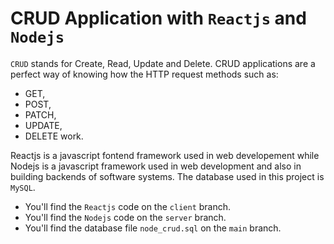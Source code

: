 # CRUD Application with `Reactjs` and `Nodejs`
`CRUD` stands for Create, Read, Update and Delete. CRUD applications are a perfect way of knowing how the HTTP request methods such as:
 - GET, 
 - POST,
 - PATCH, 
 - UPDATE,
 - DELETE
work.

Reactjs is a javascript fontend framework used in web developement while Nodejs is a javascript framework used in web development and also in building backends of software systems. The database used in this project is `MySQL`.

 - You'll find the `Reactjs` code on the `client` branch.
 - You'll find the `Nodejs` code on the `server` branch.
 - You'll find the database file `node_crud.sql` on the `main` branch.
